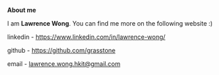 
**About me**

I am **Lawrence Wong**. You can find me more on the following website :)

linkedin - https://www.linkedin.com/in/lawrence-wong/ 

github - https://github.com/grasstone

email - lawrence.wong.hkit@gmail.com